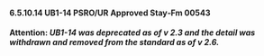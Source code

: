 #### 6.5.10.14 UB1-14 PSRO/UR Approved Stay‑Fm 00543

**Attention: _UB1-14 was deprecated as of v 2.3 and the detail was withdrawn and removed from the standard as of v 2.6._**
